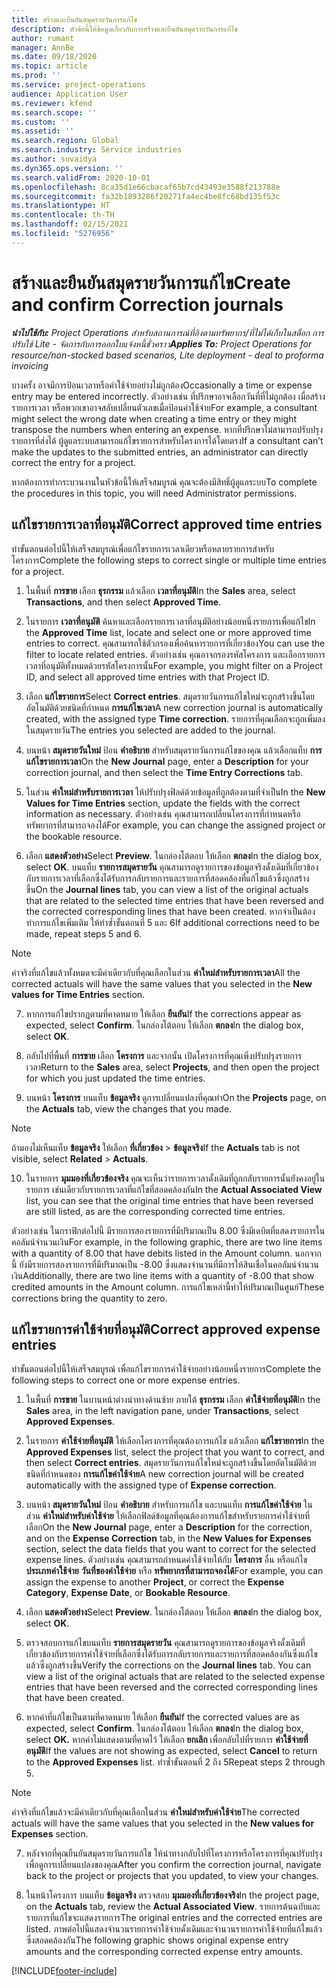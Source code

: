 ```yaml
---
title: สร้างและยืนยันสมุดรายวันการแก้ไข
description: หัวข้อนี้ให้ข้อมูลเกี่ยวกับการสร้างและยืนยันสมุดรายวันการแก้ไข
author: rumant
manager: AnnBe
ms.date: 09/18/2020
ms.topic: article
ms.prod: ''
ms.service: project-operations
audience: Application User
ms.reviewer: kfend
ms.search.scope: ''
ms.custom: ''
ms.assetid: ''
ms.search.region: Global
ms.search.industry: Service industries
ms.author: suvaidya
ms.dyn365.ops.version: ''
ms.search.validFrom: 2020-10-01
ms.openlocfilehash: 8ca35d1e66cbacaf65b7cd43493e3588f213788e
ms.sourcegitcommit: fa32b1893286f20271fa4ec4be8fc68bd135f53c
ms.translationtype: HT
ms.contentlocale: th-TH
ms.lasthandoff: 02/15/2021
ms.locfileid: "5276956"
---
```

# <a name="create-and-confirm-correction-journals"></a><span data-ttu-id="d9b84-103">สร้างและยืนยันสมุดรายวันการแก้ไข</span><span class="sxs-lookup"><span data-stu-id="d9b84-103">Create and confirm Correction journals</span></span>

<span data-ttu-id="d9b84-104">_**นำไปใช้กับ:** Project Operations สำหรับสถานการณ์ที่อิงตามทรัพยากร/ที่ไม่ได้เก็บในสต็อก การปรับใช้ Lite - จัดการกับการออกใบแจ้งหนี้ชั่วคราว_</span><span class="sxs-lookup"><span data-stu-id="d9b84-104">_**Applies To:** Project Operations for resource/non-stocked based scenarios, Lite deployment - deal to proforma invoicing_</span></span>

<span data-ttu-id="d9b84-105">บางครั้ง อาจมีการป้อนเวลาหรือค่าใช้จ่ายอย่างไม่ถูกต้อง</span><span class="sxs-lookup"><span data-stu-id="d9b84-105">Occasionally a time or expense entry may be entered incorrectly.</span></span> <span data-ttu-id="d9b84-106">ตัวอย่างเช่น ที่ปรึกษาอาจเลือกวันที่ที่ไม่ถูกต้อง เมื่อสร้างรายการเวลา หรือพวกเขาอาจสลับเปลี่ยนตัวเลขเมื่อป้อนค่าใช้จ่าย</span><span class="sxs-lookup"><span data-stu-id="d9b84-106">For example, a consultant might select the wrong date when creating a time entry or they might transpose the numbers when entering an expense.</span></span> <span data-ttu-id="d9b84-107">หากที่ปรึกษาไม่สามารถปรับปรุงรายการที่ส่งได้ ผู้ดูแลระบบสามารถแก้ไขรายการสำหรับโครงการได้โดยตรง</span><span class="sxs-lookup"><span data-stu-id="d9b84-107">If a consultant can’t make the updates to the submitted entries, an administrator can directly correct the entry for a project.</span></span>

<span data-ttu-id="d9b84-108">หากต้องการทำกระบวนงานในหัวข้อนี้ให้เสร็จสมบูรณ์ คุณจะต้องมีสิทธิ์ผู้ดูแลระบบ</span><span class="sxs-lookup"><span data-stu-id="d9b84-108">To complete the procedures in this topic, you will need Administrator permissions.</span></span>

## <a name="correct-approved-time-entries"></a><span data-ttu-id="d9b84-109">แก้ไขรายการเวลาที่อนุมัติ</span><span class="sxs-lookup"><span data-stu-id="d9b84-109">Correct approved time entries</span></span>     

<span data-ttu-id="d9b84-110">ทำขั้นตอนต่อไปนี้ให้เสร็จสมบูรณ์เพื่อแก้ไขรายการเวลาเดียวหรือหลายรายการสำหรับโครงการ</span><span class="sxs-lookup"><span data-stu-id="d9b84-110">Complete the following steps to correct single or multiple time entries for a project.</span></span>

1. <span data-ttu-id="d9b84-111">ในพื้นที่ **การขาย** เลือก **ธุรกรรม** แล้วเลือก **เวลาที่อนุมัติ**</span><span class="sxs-lookup"><span data-stu-id="d9b84-111">In the **Sales** area, select **Transactions**, and then select **Approved Time**.</span></span> 

2. <span data-ttu-id="d9b84-112">ในรายการ **เวลาที่อนุมัติ** ค้นหาและเลือกรายการเวลาที่อนุมัติอย่างน้อยหนึ่งรายการเพื่อแก้ไข</span><span class="sxs-lookup"><span data-stu-id="d9b84-112">In the **Approved Time** list, locate and select one or more approved time entries to correct.</span></span> <span data-ttu-id="d9b84-113">คุณสามารถใช้ตัวกรองเพื่อค้นหารายการที่เกี่ยวข้อง</span><span class="sxs-lookup"><span data-stu-id="d9b84-113">You can use the filter to locate related entries.</span></span> <span data-ttu-id="d9b84-114">ตัวอย่างเช่น คุณอาจกรองรหัสโครงการ และเลือกรายการเวลาที่อนุมัติทั้งหมดด้วยรหัสโครงการนั้น</span><span class="sxs-lookup"><span data-stu-id="d9b84-114">For example, you might filter on a Project ID, and select all approved time entries with that Project ID.</span></span>

3. <span data-ttu-id="d9b84-115">เลือก **แก้ไขรายการ**</span><span class="sxs-lookup"><span data-stu-id="d9b84-115">Select **Correct entries**.</span></span> <span data-ttu-id="d9b84-116">สมุดรายวันการแก้ไขใหม่จะถูกสร้างขึ้นโดยอัตโนมัติด้วยชนิดที่กำหนด **การแก้ไขเวลา**</span><span class="sxs-lookup"><span data-stu-id="d9b84-116">A new correction journal is automatically created, with the assigned type **Time correction**.</span></span> <span data-ttu-id="d9b84-117">รายการที่คุณเลือกจะถูกเพิ่มลงในสมุดรายวัน</span><span class="sxs-lookup"><span data-stu-id="d9b84-117">The entries you selected are added to the journal.</span></span> 

4. <span data-ttu-id="d9b84-118">บนหน้า **สมุดรายวันใหม่** ป้อน **คำอธิบาย** สำหรับสมุดรายวันการแก้ไขของคุณ แล้วเลือกแท็บ **การแก้ไขรายการเวลา**</span><span class="sxs-lookup"><span data-stu-id="d9b84-118">On the **New Journal** page, enter a **Description** for your correction journal, and then select the **Time Entry Corrections** tab.</span></span>  

5. <span data-ttu-id="d9b84-119">ในส่วน **ค่าใหม่สำหรับรายการเวลา** ให้ปรับปรุงฟิลด์ด้วยข้อมูลที่ถูกต้องตามที่จำเป็น</span><span class="sxs-lookup"><span data-stu-id="d9b84-119">In the **New Values for Time Entries** section, update the fields with the correct information as necessary.</span></span> <span data-ttu-id="d9b84-120">ตัวอย่างเช่น คุณสามารถเปลี่ยนโครงการที่กำหนดหรือทรัพยากรที่สามารถจองได้</span><span class="sxs-lookup"><span data-stu-id="d9b84-120">For example, you can change the assigned project or the bookable resource.</span></span>

6. <span data-ttu-id="d9b84-121">เลือก **แสดงตัวอย่าง**</span><span class="sxs-lookup"><span data-stu-id="d9b84-121">Select **Preview**.</span></span> <span data-ttu-id="d9b84-122">ในกล่องโต้ตอบ ให้เลือก **ตกลง**</span><span class="sxs-lookup"><span data-stu-id="d9b84-122">In the dialog box, select **OK**.</span></span> <span data-ttu-id="d9b84-123">บนแท็บ **รายการสมุดรายวัน** คุณสามารถดูรายการของข้อมูลจริงดั้งเดิมที่เกี่ยวข้องกับรายการเวลาที่เลือกซึ่งได้รับการกลับรายการและรายการที่สอดคล้องที่แก้ไขแล้วซึ่งถูกสร้างขึ้น</span><span class="sxs-lookup"><span data-stu-id="d9b84-123">On the **Journal lines** tab, you can view a list of the original actuals that are related to the selected time entries that have been reversed and the corrected corresponding lines that have been created.</span></span> <span data-ttu-id="d9b84-124">หากจำเป็นต้องทำการแก้ไขเพิ่มเติม ให้ทำซ้ำขั้นตอนที่ 5 และ 6</span><span class="sxs-lookup"><span data-stu-id="d9b84-124">If additional corrections need to be made, repeat steps 5 and 6.</span></span> 

> [!NOTE]
> <span data-ttu-id="d9b84-125">ค่าจริงที่แก้ไขแล้วทั้งหมดจะมีค่าเดียวกับที่คุณเลือกในส่วน **ค่าใหม่สำหรับรายการเวลา**</span><span class="sxs-lookup"><span data-stu-id="d9b84-125">All the corrected actuals will have the same values that you selected in the **New values for Time Entries** section.</span></span>

7. <span data-ttu-id="d9b84-126">หากการแก้ไขปรากฏตามที่คาดหมาย ให้เลือก **ยืนยัน**</span><span class="sxs-lookup"><span data-stu-id="d9b84-126">If the corrections appear as expected, select **Confirm**.</span></span> <span data-ttu-id="d9b84-127">ในกล่องโต้ตอบ ให้เลือก **ตกลง**</span><span class="sxs-lookup"><span data-stu-id="d9b84-127">In the dialog box, select **OK**.</span></span>

8. <span data-ttu-id="d9b84-128">กลับไปที่พื้นที่ **การขาย** เลือก **โครงการ** และจากนั้น เปิดโครงการที่คุณเพิ่งปรับปรุงรายการเวลา</span><span class="sxs-lookup"><span data-stu-id="d9b84-128">Return to the **Sales** area, select **Projects**, and then open the project for which you just updated the time entries.</span></span> 

9. <span data-ttu-id="d9b84-129">บนหน้า **โครงการ** บนแท็บ **ข้อมูลจริง** ดูการเปลี่ยนแปลงที่คุณทำ</span><span class="sxs-lookup"><span data-stu-id="d9b84-129">On the **Projects** page, on the **Actuals** tab, view the changes that you made.</span></span> 

> [!NOTE]
> <span data-ttu-id="d9b84-130">ถ้ามองไม่เห็นแท็บ **ข้อมูลจริง** ให้เลือก **ที่เกี่ยวข้อง** > **ข้อมูลจริง**</span><span class="sxs-lookup"><span data-stu-id="d9b84-130">If the **Actuals** tab is not visible, select **Related** > **Actuals**.</span></span>  

10. <span data-ttu-id="d9b84-131">ในรายการ **มุมมองที่เกี่ยวข้องจริง** คุณจะเห็นว่ารายการเวลาดั้งเดิมที่ถูกกลับรายการนั้นยังคงอยู่ในรายการ เช่นเดียวกับรายการเวลาที่แก้ไขที่สอดคล้องกัน</span><span class="sxs-lookup"><span data-stu-id="d9b84-131">In the **Actual Associated View** list, you can see that the original time entries that have been reversed are still listed, as are the corresponding corrected time entries.</span></span> 

<span data-ttu-id="d9b84-132">ตัวอย่างเช่น ในกราฟิกต่อไปนี้ มีรายการสองรายการที่มีปริมาณเป็น 8.00 ซึ่งมีเดบิตที่แสดงรายการในคอลัมน์จำนวนเงิน</span><span class="sxs-lookup"><span data-stu-id="d9b84-132">For example, in the following graphic, there are two line items with a quantity of 8.00 that have debits listed in the Amount column.</span></span> <span data-ttu-id="d9b84-133">นอกจากนี้ ยังมีรายการสองรายการที่มีปริมาณเป็น -8.00 ซึ่งแสดงจำนวนที่มีการให้สินเชื่อในคอลัมน์จำนวนเงิน</span><span class="sxs-lookup"><span data-stu-id="d9b84-133">Additionally, there are two line items with a quantity of -8.00 that show credited amounts in the Amount column.</span></span> <span data-ttu-id="d9b84-134">การแก้ไขเหล่านี้ทำให้ปริมาณเป็นศูนย์</span><span class="sxs-lookup"><span data-stu-id="d9b84-134">These corrections bring the quantity to zero.</span></span>

 
## <a name="correct-approved-expense-entries"></a><span data-ttu-id="d9b84-135">แก้ไขรายการค่าใช้จ่ายที่อนุมัติ</span><span class="sxs-lookup"><span data-stu-id="d9b84-135">Correct approved expense entries</span></span>

<span data-ttu-id="d9b84-136">ทำขั้นตอนต่อไปนี้ให้เสร็จสมบูรณ์ เพื่อแก้ไขรายการค่าใช้จ่ายอย่างน้อยหนึ่งรายการ</span><span class="sxs-lookup"><span data-stu-id="d9b84-136">Complete the following steps to correct one or more expense entries.</span></span> 

1. <span data-ttu-id="d9b84-137">ในพื้นที่ **การขาย** ในบานหน้าต่างนำทางด้านซ้าย ภายใต้ **ธุรกรรม** เลือก **ค่าใช้จ่ายที่อนุมัติ**</span><span class="sxs-lookup"><span data-stu-id="d9b84-137">In the **Sales** area, in the left navigation pane, under **Transactions**, select **Approved Expenses**.</span></span>

2. <span data-ttu-id="d9b84-138">ในรายการ **ค่าใช้จ่ายที่อนุมัติ** ให้เลือกโครงการที่คุณต้องการแก้ไข แล้วเลือก **แก้ไขรายการ**</span><span class="sxs-lookup"><span data-stu-id="d9b84-138">In the **Approved Expenses** list, select the project that you want to correct, and then select **Correct entries**.</span></span> <span data-ttu-id="d9b84-139">สมุดรายวันการแก้ไขใหม่จะถูกสร้างขึ้นโดยอัตโนมัติด้วยชนิดที่กำหนดของ **การแก้ไขค่าใช้จ่าย**</span><span class="sxs-lookup"><span data-stu-id="d9b84-139">A new correction journal will be created automatically with the assigned type of **Expense correction**.</span></span> 

3. <span data-ttu-id="d9b84-140">บนหน้า **สมุดรายวันใหม่** ป้อน **คำอธิบาย** สำหรับการแก้ไข และบนแท็บ **การแก้ไขค่าใช้จ่าย** ในส่วน **ค่าใหม่สำหรับค่าใช้จ่าย** ให้เลือกฟิลด์ข้อมูลที่คุณต้องการแก้ไขสำหรับรายการค่าใช้จ่ายที่เลือก</span><span class="sxs-lookup"><span data-stu-id="d9b84-140">On the **New Journal** page, enter a **Description** for the correction, and on the **Expense Correction** tab, in the **New Values for Expenses** section, select the data fields that you want to correct for the selected expense lines.</span></span> <span data-ttu-id="d9b84-141">ตัวอย่างเช่น คุณสามารถกำหนดค่าใช้จ่ายให้กับ **โครงการ** อื่น หรือแก้ไข **ประเภทค่าใช้จ่าย** **วันที่ของค่าใช้จ่าย** หรือ **ทรัพยากรที่สามารถจองได้**</span><span class="sxs-lookup"><span data-stu-id="d9b84-141">For example, you can assign the expense to another **Project**, or correct the **Expense Category**, **Expense Date**, or **Bookable Resource**.</span></span>

4. <span data-ttu-id="d9b84-142">เลือก **แสดงตัวอย่าง**</span><span class="sxs-lookup"><span data-stu-id="d9b84-142">Select **Preview**.</span></span> <span data-ttu-id="d9b84-143">ในกล่องโต้ตอบ ให้เลือก **ตกลง**</span><span class="sxs-lookup"><span data-stu-id="d9b84-143">In the dialog box, select **OK**.</span></span> 

5. <span data-ttu-id="d9b84-144">ตรวจสอบการแก้ไขบนแท็บ **รายการสมุดรายวัน** คุณสามารถดูรายการของข้อมูลจริงดั้งเดิมที่เกี่ยวข้องกับรายการค่าใช้จ่ายที่เลือกซึ่งได้รับการกลับรายการและรายการที่สอดคล้องกันซึ่งแก้ไขแล้วซึ่งถูกสร้างขึ้น</span><span class="sxs-lookup"><span data-stu-id="d9b84-144">Verify the corrections on the **Journal lines** tab. You can view a list of the original actuals that are related to the selected expense entries that have been reversed and the corrected corresponding lines that have been created.</span></span>

6. <span data-ttu-id="d9b84-145">หากค่าที่แก้ไขเป็นตามที่คาดหมาย ให้เลือก **ยืนยัน**</span><span class="sxs-lookup"><span data-stu-id="d9b84-145">If the corrected values are as expected, select **Confirm**.</span></span> <span data-ttu-id="d9b84-146">ในกล่องโต้ตอบ ให้เลือก **ตกลง**</span><span class="sxs-lookup"><span data-stu-id="d9b84-146">In the dialog box, select **OK.**</span></span> <span data-ttu-id="d9b84-147">หากค่าไม่แสดงตามที่คาดไว้ ให้เลือก **ยกเลิก** เพื่อกลับไปที่รายการ **ค่าใช้จ่ายที่อนุมัติ**</span><span class="sxs-lookup"><span data-stu-id="d9b84-147">If the values are not showing as expected, select **Cancel** to return to the **Approved Expenses** list.</span></span> <span data-ttu-id="d9b84-148">ทำซ้ำขั้นตอนที่ 2 ถึง 5</span><span class="sxs-lookup"><span data-stu-id="d9b84-148">Repeat steps 2 through 5.</span></span> 

> [!NOTE]
> <span data-ttu-id="d9b84-149">ค่าจริงที่แก้ไขแล้วจะมีค่าเดียวกับที่คุณเลือกในส่วน **ค่าใหม่สำหรับค่าใช้จ่าย**</span><span class="sxs-lookup"><span data-stu-id="d9b84-149">The corrected actuals will have the same values that you selected in the **New values for Expenses** section.</span></span>

7. <span data-ttu-id="d9b84-150">หลังจากที่คุณยืนยันสมุดรายวันการแก้ไข ให้นำทางกลับไปที่โครงการหรือโครงการที่คุณปรับปรุง เพื่อดูการเปลี่ยนแปลงของคุณ</span><span class="sxs-lookup"><span data-stu-id="d9b84-150">After you confirm the correction journal, navigate back to the project or projects that you updated, to view your changes.</span></span>  

8. <span data-ttu-id="d9b84-151">ในหน้าโครงการ บนแท็บ **ข้อมูลจริง** ตรวจสอบ **มุมมองที่เกี่ยวข้องจริง**</span><span class="sxs-lookup"><span data-stu-id="d9b84-151">In the project page, on the **Actuals** tab, review the **Actual Associated View**.</span></span> <span data-ttu-id="d9b84-152">รายการต้นฉบับและรายการที่แก้ไขจะแสดงรายการ</span><span class="sxs-lookup"><span data-stu-id="d9b84-152">The original entries and the corrected entries are listed.</span></span> <span data-ttu-id="d9b84-153">ภาพต่อไปนี้แสดงจำนวนรายการค่าใช้จ่ายดั้งเดิมและจำนวนรายการค่าใช้จ่ายที่แก้ไขแล้วซึ่งสอดคล้องกัน</span><span class="sxs-lookup"><span data-stu-id="d9b84-153">The following graphic shows original expense entry amounts and the corresponding corrected expense entry amounts.</span></span> 




[!INCLUDE[footer-include](../includes/footer-banner.md)]